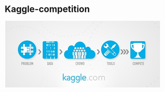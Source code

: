 # Kaggle-competition

![FotoPortada](https://raw.githubusercontent.com/Bersuan/Kaggle-competition/master/input/kaggle.jpg)
